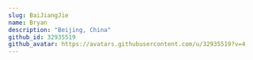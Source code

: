 ```yaml
---
slug: BaiJiangJie
name: Bryan
description: "Beijing, China"
github_id: 32935519
github_avatar: https://avatars.githubusercontent.com/u/32935519?v=4
---
```


